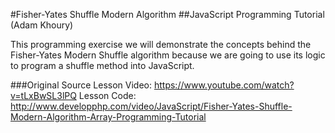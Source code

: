 #Fisher-Yates Shuffle Modern Algorithm
##JavaScript Programming Tutorial (Adam Khoury)

This programming exercise we will demonstrate the concepts behind the Fisher-Yates Modern Shuffle algorithm because we are going to use its logic to program a shuffle method into JavaScript.

###Original Source
Lesson Video: https://www.youtube.com/watch?v=tLxBwSL3lPQ
Lesson Code: http://www.developphp.com/video/JavaScript/Fisher-Yates-Shuffle-Modern-Algorithm-Array-Programming-Tutorial